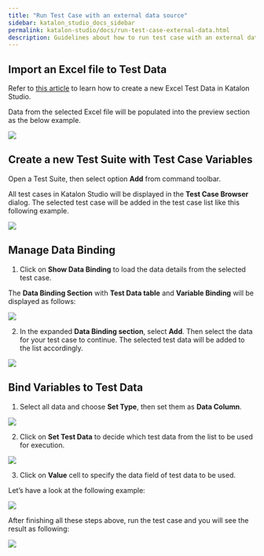 ```yaml
---
title: "Run Test Case with an external data source"
sidebar: katalon_studio_docs_sidebar
permalink: katalon-studio/docs/run-test-case-external-data.html
description: Guidelines about how to run test case with an external data in Katalon Studio
---
```


## Import an Excel file to Test Data

Refer to [this article](https://docs.katalon.com/katalon-studio/docs/manage-test-data.html#create-an-excel-test-data) to learn how to create a new Excel Test Data in Katalon Studio.

Data from the selected Excel file will be populated into the preview section as the below example.

![](https://github.com/katalon-studio/docs-images/raw/master/katalon-studio/docs/run-test-case-external-data/1-new-excel-test-data.png)

## Create a new Test Suite with Test Case Variables

Open a Test Suite, then select option **Add** from command toolbar. 

All test cases in Katalon Studio will be displayed in the **Test Case Browser** dialog. The selected test case will be added in the test case list like this following example.

![](https://github.com/katalon-studio/docs-images/raw/master/katalon-studio/docs/run-test-case-external-data/2-new-test-suite.png)

## Manage Data Binding

1. Click on **Show Data Binding** to load the data details from the selected test case.

The **Data Binding Section** with **Test Data table** and **Variable Binding** will be displayed as follows:


![](https://github.com/katalon-studio/docs-images/raw/master/katalon-studio/docs/run-test-case-external-data/3-show-data-binding.png)


2. In the expanded **Data Binding section**, select **Add**. Then select the data for your test case to continue. The selected test data will be added to the list accordingly.

![](https://github.com/katalon-studio/docs-images/raw/master/katalon-studio/docs/run-test-case-external-data/4-display-data-binding.png)



## Bind Variables to Test Data

1. Select all data and choose **Set Type**, then set them as **Data Column**.


![](https://github.com/katalon-studio/docs-images/raw/master/katalon-studio/docs/run-test-case-external-data/5-set-type.png)


2. Click on **Set Test Data** to decide which test data from the list to be used for execution.


![](https://github.com/katalon-studio/docs-images/raw/master/katalon-studio/docs/run-test-case-external-data/6-set-test-data.png)


3. Click on **Value** cell to specify the data field of test data to be used.

Let’s have a look at the following example:


![](https://github.com/katalon-studio/docs-images/raw/master/katalon-studio/docs/run-test-case-external-data/7-after-setting.png)


After finishing all these steps above, run the test case and you will see the result as following:


![](https://github.com/katalon-studio/docs-images/raw/master/katalon-studio/docs/run-test-case-external-data/8-result.png)

